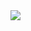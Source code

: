 <div >
  <img src="https://github-readme-streak-stats.herokuapp.com?user=nmsantos1&theme=transparent&locale=pt_BR&date_format=j%20M%5B%20Y%5D&fire=EB5454)](https://git.io/streak-stats">
  <img src"https://github-readme-stats.vercel.app/api/top-langs/?username=nmsantos1">
</div>

